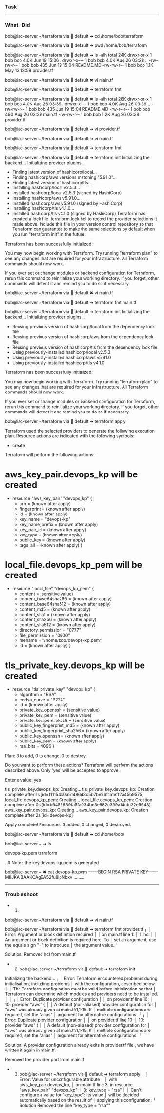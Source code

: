 ### Task






-----------------------------------

### What i Did


bob@iac-server ~/terraform via 💠 default ➜  cd /home/bob/terraform

bob@iac-server ~/terraform via 💠 default ➜  pwd
/home/bob/terraform

bob@iac-server ~/terraform via 💠 default ➜  ls -alh
total 24K
drwxr-xr-x 1 bob bob 4.0K Jun 19 15:06 .
drwxr-x--- 1 bob bob 4.0K Aug 26 03:28 ..
-rw-rw-r-- 1 bob bob  435 Jun 19 15:04 README.MD
-rw-rw-r-- 1 bob bob 1.1K May 13 13:59 provider.tf


bob@iac-server ~/terraform via 💠 default ✖ vi main.tf

bob@iac-server ~/terraform via 💠 default ➜  terraform fmt


bob@iac-server ~/terraform via 💠 default ✖ ls -alh
total 28K
drwxr-xr-x 1 bob bob 4.0K Aug 26 03:39 .
drwxr-x--- 1 bob bob 4.0K Aug 26 03:39 ..
-rw-rw-r-- 1 bob bob  435 Jun 19 15:04 README.MD
-rw-r--r-- 1 bob bob  490 Aug 26 03:39 main.tf
-rw-rw-r-- 1 bob bob 1.2K Aug 26 03:38 provider.tf

bob@iac-server ~/terraform via 💠 default ➜  vi provider.tf 

bob@iac-server ~/terraform via 💠 default ➜  vi main.tf 
 
bob@iac-server ~/terraform via 💠 default ➜  terraform fmt

bob@iac-server ~/terraform via 💠 default ➜  terraform init
Initializing the backend...
Initializing provider plugins...
- Finding latest version of hashicorp/local...
- Finding hashicorp/aws versions matching "5.91.0"...
- Finding latest version of hashicorp/tls...
- Installing hashicorp/local v2.5.3...
- Installed hashicorp/local v2.5.3 (signed by HashiCorp)
- Installing hashicorp/aws v5.91.0...
- Installed hashicorp/aws v5.91.0 (signed by HashiCorp)
- Installing hashicorp/tls v4.1.0...
- Installed hashicorp/tls v4.1.0 (signed by HashiCorp)
Terraform has created a lock file .terraform.lock.hcl to record the provider
selections it made above. Include this file in your version control repository
so that Terraform can guarantee to make the same selections by default when
you run "terraform init" in the future.

Terraform has been successfully initialized!

You may now begin working with Terraform. Try running "terraform plan" to see
any changes that are required for your infrastructure. All Terraform commands
should now work.

If you ever set or change modules or backend configuration for Terraform,
rerun this command to reinitialize your working directory. If you forget, other
commands will detect it and remind you to do so if necessary.


bob@iac-server ~/terraform via 💠 default ✖ vi main.tf 

bob@iac-server ~/terraform via 💠 default ➜  terraform fmt
main.tf

bob@iac-server ~/terraform via 💠 default ➜  terraform init
Initializing the backend...
Initializing provider plugins...
- Reusing previous version of hashicorp/local from the dependency lock file
- Reusing previous version of hashicorp/aws from the dependency lock file
- Reusing previous version of hashicorp/tls from the dependency lock file
- Using previously-installed hashicorp/local v2.5.3
- Using previously-installed hashicorp/aws v5.91.0
- Using previously-installed hashicorp/tls v4.1.0

Terraform has been successfully initialized!

You may now begin working with Terraform. Try running "terraform plan" to see
any changes that are required for your infrastructure. All Terraform commands
should now work.

If you ever set or change modules or backend configuration for Terraform,
rerun this command to reinitialize your working directory. If you forget, other
commands will detect it and remind you to do so if necessary.

bob@iac-server ~/terraform via 💠 default ➜  terraform apply

Terraform used the selected providers to generate the
following execution plan. Resource actions are
indicated with the following symbols:
  + create

Terraform will perform the following actions:

  # aws_key_pair.devops_kp will be created
  + resource "aws_key_pair" "devops_kp" {
      + arn             = (known after apply)
      + fingerprint     = (known after apply)
      + id              = (known after apply)
      + key_name        = "devops-kp"
      + key_name_prefix = (known after apply)
      + key_pair_id     = (known after apply)
      + key_type        = (known after apply)
      + public_key      = (known after apply)
      + tags_all        = (known after apply)
    }

  # local_file.devops_kp_pem will be created
  + resource "local_file" "devops_kp_pem" {
      + content              = (sensitive value)
      + content_base64sha256 = (known after apply)
      + content_base64sha512 = (known after apply)
      + content_md5          = (known after apply)
      + content_sha1         = (known after apply)
      + content_sha256       = (known after apply)
      + content_sha512       = (known after apply)
      + directory_permission = "0777"
      + file_permission      = "0600"
      + filename             = "/home/bob/devops-kp.pem"
      + id                   = (known after apply)
    }

  # tls_private_key.devops_kp will be created
  + resource "tls_private_key" "devops_kp" {
      + algorithm                     = "RSA"
      + ecdsa_curve                   = "P224"
      + id                            = (known after apply)
      + private_key_openssh           = (sensitive value)
      + private_key_pem               = (sensitive value)
      + private_key_pem_pkcs8         = (sensitive value)
      + public_key_fingerprint_md5    = (known after apply)
      + public_key_fingerprint_sha256 = (known after apply)
      + public_key_openssh            = (known after apply)
      + public_key_pem                = (known after apply)
      + rsa_bits                      = 4096
    }

Plan: 3 to add, 0 to change, 0 to destroy.

Do you want to perform these actions?
  Terraform will perform the actions described above.
  Only 'yes' will be accepted to approve.

  Enter a value: yes

tls_private_key.devops_kp: Creating...
tls_private_key.devops_kp: Creation complete after 1s [id=f11154c0a51486d3c5b7be96f1a1eff2a45b9575]
local_file.devops_kp_pem: Creating...
local_file.devops_kp_pem: Creation complete after 0s [id=b6452639fa5fa034be3e982c339a14cfc22e5643]
aws_key_pair.devops_kp: Creating...
aws_key_pair.devops_kp: Creation complete after 2s [id=devops-kp]

Apply complete! Resources: 3 added, 0 changed, 0 destroyed.



bob@iac-server ~/terraform via 💠 default ➜  cd /home/bob/

bob@iac-server ~ ➜  ls

devops-kp.pem  terraform

. # Note : the key devops-kp.pem is generated

bob@iac-server ~ ✖ cat devops-kp.pem 
-----BEGIN RSA PRIVATE KEY-----
MIIJKAIBAAKCAgEA52fu8ipNbxv .........



--------------------------------------
### Troubleshoot

- 1. 
bob@iac-server ~/terraform via 💠 default ➜  vi main.tf

bob@iac-server ~/terraform via 💠 default ➜  terraform fmt 
provider.tf
╷
│ Error: Argument or block definition required
│ 
│   on main.tf line 1:
│    1: hcl
│ 
│ An argument or block definition is required here. To
│ set an argument, use the equals sign "=" to introduce
│ the argument value.
╵


Solution:
Removed hcl from main.tf



- 2. bob@iac-server ~/terraform via 💠 default ➜  terraform init

Initializing the backend...
╷
│ Error: Terraform encountered problems during initialisation, including problems
│ with the configuration, described below.
│ 
│ The Terraform configuration must be valid before initialization so that
│ Terraform can determine which modules and providers need to be installed.
│ 
│ 
╷
│ Error: Duplicate provider configuration
│ 
│   on provider.tf line 10:
│   10: provider "aws" {
│ 
│ A default (non-aliased) provider configuration for
│ "aws" was already given at main.tf:1,1-15. If
│ multiple configurations are required, set the "alias"
│ argument for alternative configurations.
╵
╷
│ Error: Duplicate provider configuration
│ 
│   on provider.tf line 10:
│   10: provider "aws" {
│ 
│ A default (non-aliased) provider configuration for
│ "aws" was already given at main.tf:1,1-15. If
│ multiple configurations are required, set the "alias"
│ argument for alternative configurations.
╵


Solution. 
A provider configuration already exits in provider.tf file , we have written it again in main.tf.

Removed the provider part from main.tf


- 3. bob@iac-server ~/terraform via 💠 default ➜  terraform apply
╷
│ Error: Value for unconfigurable attribute
│ 
│   with aws_key_pair.devops_kp,
│   on main.tf line 3, in resource "aws_key_pair" "devops_kp":
│    3:   key_type   = "rsa"
│ 
│ Can't configure a value for "key_type": its value
│ will be decided automatically based on the result of
│ applying this configuration.
╵
Solution Removed the line "key_type   = "rsa""
